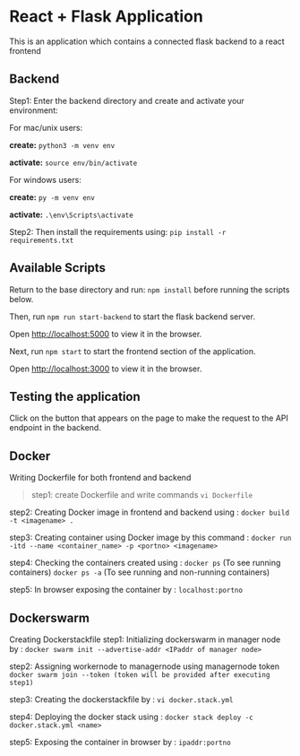 # React + Flask Application

This is an application which contains a connected flask backend to a react frontend

## Backend
Step1: Enter the backend directory and create and activate your environment:

For mac/unix users: 

**create:** ```python3 -m venv env```

**activate:** `source env/bin/activate`

For windows users: 

**create:** `py -m venv env`

**activate:** `.\env\Scripts\activate`


Step2: Then install the requirements using:
`pip install -r requirements.txt`

## Available Scripts

Return to the base directory and run: `npm install` before running the scripts below.

Then, run `npm run start-backend` to start the flask backend server.

Open [http://localhost:5000](http://localhost:5000) to view it in the browser.

Next, run `npm start` to start the frontend section of the application.

Open [http://localhost:3000](http://localhost:3000) to view it in the browser.

## Testing the application
Click on the button that appears on the page to make the request to the API endpoint in the backend. 

## Docker
Writing Dockerfile for both frontend and backend 
>step1: create Dockerfile and write commands
`vi Dockerfile`

step2: Creating Docker image in frontend and backend using :
`docker build -t <imagename> . `

step3: Creating container using Docker image by this command :
`docker run -itd --name <container_name> -p <portno> <imagename>`

step4: Checking the containers created using :
`docker ps` (To see running containers)
`docker ps -a` (To see running and non-running containers)

step5: In browser exposing the container by :
`localhost:portno`

## Dockerswarm
Creating Dockerstackfile
step1: Initializing dockerswarm in manager node by :
`docker swarm init --advertise-addr <IPaddr of manager node>`

step2: Assigning workernode to managernode using managernode token  
`docker swarm join --token (token will be provided after executing step1)`

step3: Creating the dockerstackfile by :
`vi docker.stack.yml` 

step4: Deploying the docker stack using :
`docker stack deploy -c docker.stack.yml <name>`

step5: Exposing the container in browser by :
`ipaddr:portno`

